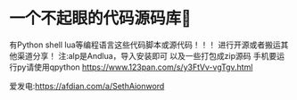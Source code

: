 # 一个不起眼的代码源码库🧰
有Python shell lua等编程语言这些代码脚本或源代码！！！
进行开源或者搬运其他渠道分享！
注:alp是Andlua，导入安装即可
以及一些打包成zip源码
手机要运行py请使用qpython
https://www.123pan.com/s/y3FtVv-vgTgv.html


爱发电:https://afdian.com/a/SethAionword
